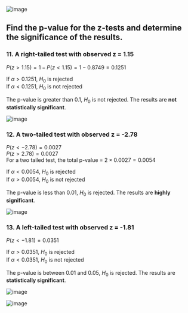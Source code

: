 
![image](https://github.com/user-attachments/assets/8d3f35f5-df65-4ddf-9bf9-a2dee65dde66)

## Find the p-value for the z-tests and determine the significance of the results.

### 11. A right-tailed test with observed z = 1.15

$P(z \gt 1.15) = 1 - P(z \lt 1.15) = 1 - 0.8749 = 0.1251$  

If $\alpha \gt 0.1251$, $H_{0}$ is rejected  
If $\alpha \lt 0.1251$, $H_{0}$ is not rejected  

The p-value is greater than 0.1, $H_{0}$ is not rejected. The results are **not statistically significant**.

![image](https://github.com/user-attachments/assets/bcc05a6e-63f9-450a-9363-9dd831544154)


### 12. A two-tailed test with observed z = -2.78

$P(z \lt -2.78) = 0.0027$  
$P(z \gt 2.78) = 0.0027$  
For a two tailed test, the total p-value = $2 \times 0.0027 = 0.0054$  

If $\alpha \lt 0.0054$, $H_{0}$ is rejected  
If $\alpha \gt 0.0054$, $H_{0}$ is not rejected

The p-value is less than 0.01, $H_{0}$ is rejected. The results are **highly significant**.

![image](https://github.com/user-attachments/assets/ae0bf6a9-7456-4aa1-afea-0b7a221768b0)


### 13. A left-tailed test with observed z = -1.81

$P(z \lt -1.81) = 0.0351$  

If $\alpha \gt 0.0351$, $H_{0}$ is rejected  
If $\alpha \lt 0.0351$, $H_{0}$ is not rejected

The p-value is between 0.01 and 0.05, $H_{0}$ is rejected. The results are **statistically significant**.

![image](https://github.com/user-attachments/assets/38ff2bae-986a-411f-8354-b4a672a724b8)

![image](https://github.com/user-attachments/assets/30dbc6b2-2762-4b9b-bd08-a455c4939e39)



